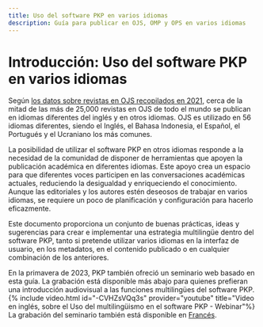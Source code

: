 ```yaml
---
title: Uso del software PKP en varios idiomas
description: Guía para publicar en OJS, OMP y OPS en varios idiomas
---
```


# Introducción: Uso del software PKP en varios idiomas

Según [los datos sobre revistas en OJS recopilados en 2021](https://pkp.sfu.ca/ojs/stats/), cerca de la mitad de las más de 25,000 revistas en OJS de todo el mundo se publican en idiomas diferentes del inglés y en otros idiomas. OJS es utilizado en 56 idiomas diferentes, siendo el Inglés, el Bahasa Indonesia, el Español, el Portugués y el Ucraniano los más comunes.

La posibilidad de utilizar el software PKP en otros idiomas responde a la necesidad de la comunidad de disponer de herramientas que apoyen la publicación académica en diferentes idiomas. Este apoyo crea un espacio para que diferentes voces participen en las conversaciones académicas actuales, reduciendo la desigualdad y enriqueciendo el conocimiento. Aunque las editoriales y los autores estén deseosos de trabajar en varios idiomas, se requiere un poco de planificación y configuración para hacerlo eficazmente.

Este documento proporciona un conjunto de buenas prácticas, ideas y sugerencias para crear e implementar una estrategia multilingüe dentro del software PKP, tanto si pretende utilizar varios idiomas en la interfaz de usuario, en los metadatos, en el contenido publicado o en cualquier combinación de los anteriores.

En la primavera de 2023, PKP también ofreció un seminario web basado en esta guía. La grabación está disponible más abajo para quienes prefieran una introducción audiovisual a las funciones multilingües del software PKP.
{% include video.html id="-CVHZsVQq3s" provider="youtube" title="Video en inglés, sobre el Uso del multilingüismo en el software PKP - Webinar"%}
La grabación del seminario también está disponible en [Francés](https://youtu.be/oFUlMdqXfzs).

